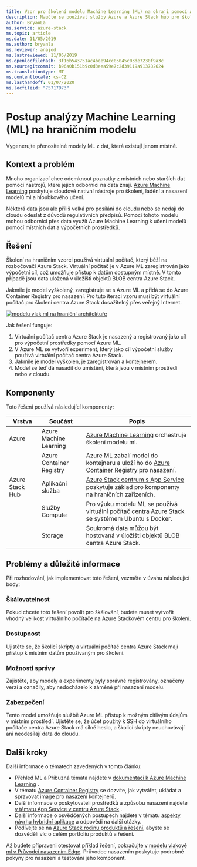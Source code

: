 ```yaml
---
title: Vzor pro školení modelu Machine Learning (ML) na okraji pomocí Azure a centra Azure Stack.
description: Naučte se používat služby Azure a Azure Stack hub pro školení modelů ML na hraničních zařízeních.
author: BryanLa
ms.service: azure-stack
ms.topic: article
ms.date: 11/05/2019
ms.author: bryanla
ms.reviewer: anajod
ms.lastreviewed: 11/05/2019
ms.openlocfilehash: 3f16b543751ac4bee94cc05045c03de7230f9a3c
ms.sourcegitcommit: b96a0b151b9c0d3eea59e7c2d39119a913782624
ms.translationtype: MT
ms.contentlocale: cs-CZ
ms.lasthandoff: 01/07/2020
ms.locfileid: "75717973"
---
```

# <a name="train-machine-learning-ml-model-at-the-edge-pattern"></a>Postup analýzy Machine Learning (ML) na hraničním modelu

Vygenerujte přenositelné modely ML z dat, která existují jenom místně.

## <a name="context-and-problem"></a>Kontext a problém

Mnoho organizací chce odemknout poznatky z místních nebo starších dat pomocí nástrojů, které jejich odborníci na data znají. [Azure Machine Learning](/azure/machine-learning/) poskytuje cloudové nativní nástroje pro školení, ladění a nasazení modelů ml a hloubkového učení.  

Některá data jsou ale příliš velká pro posílání do cloudu nebo se nedají do cloudu odeslat z důvodů regulativních předpisů. Pomocí tohoto modelu mohou odborníci přes data využít Azure Machine Learning k učení modelů pomocí místních dat a výpočetních prostředků. 

## <a name="solution"></a>Řešení

Školení na hraničním vzorci používá virtuální počítač, který běží na rozbočovači Azure Stack. Virtuální počítač je v Azure ML zaregistrován jako výpočetní cíl, což umožňuje přístup k datům dostupným místně. V tomto případě jsou data uložená v úložišti objektů BLOB centra Azure Stack. 

Jakmile je model vyškolený, zaregistruje se s Azure ML a přidá se do Azure Container Registry pro nasazení. Pro tuto iteraci vzoru musí být virtuální počítač pro školení centra Azure Stack dosažitelný přes veřejný Internet. 

[![modelu vlak ml na hraniční architektuře](media/pattern-train-ml-model-at-edge/solution-architecture.png)](media/pattern-train-ml-model-at-edge/solution-architecture.png)

Jak řešení funguje: 

1. Virtuální počítač centra Azure Stack je nasazený a registrovaný jako cíl pro výpočetní prostředky pomocí Azure ML.
2. V Azure ML se vytvoří experiment, který jako cíl výpočetní služby používá virtuální počítač centra Azure Stack.
3. Jakmile je model vyškolen, je zaregistrován a kontejnerem.
4. Model se teď dá nasadit do umístění, která jsou v místním prostředí nebo v cloudu.

## <a name="components"></a>Komponenty

Toto řešení používá následující komponenty:

| Vrstva | Součást | Popis |
|----------|-----------|-------------|
| Azure | Azure Machine Learning | [Azure Machine Learning](/azure/machine-learning/) orchestruje školení modelu ml. |
| | Azure Container Registry | Azure ML zabalí model do kontejneru a uloží ho do [Azure Container Registry](/azure/container-registry/) pro nasazení.|
| Azure Stack Hub | Aplikační služba | [Azure Stack centrum s App Service](/azure-stack/operator/azure-stack-app-service-overview) poskytuje základ pro komponenty na hraničních zařízeních. |
| | Služby Compute | Pro výuku modelu ML se používá virtuální počítač centra Azure Stack se systémem Ubuntu s Docker. |
| | Storage | Soukromá data můžou být hostovaná v úložišti objektů BLOB centra Azure Stack. |

## <a name="issues-and-considerations"></a>Problémy a důležité informace

Při rozhodování, jak implementovat toto řešení, vezměte v úvahu následující body:

### <a name="scalability"></a>Škálovatelnost 

Pokud chcete toto řešení povolit pro škálování, budete muset vytvořit vhodný velikost virtuálního počítače na Azure Stackovém centru pro školení.

### <a name="availability"></a>Dostupnost

Ujistěte se, že školicí skripty a virtuální počítač centra Azure Stack mají přístup k místním datům používaným pro školení.

### <a name="manageability"></a>Možnosti správy

Zajistěte, aby modely a experimenty byly správně registrovány, označeny verzí a označily, aby nedocházelo k záměně při nasazení modelu. 

### <a name="security"></a>Zabezpečení

Tento model umožňuje službě Azure ML přístup k možným citlivým údajům v místním prostředí. Ujistěte se, že účet použitý k SSH do virtuálního počítače centra Azure Stack má silné heslo, a školicí skripty neuchovávají ani neodesílají data do cloudu. 

## <a name="next-steps"></a>Další kroky

Další informace o tématech zavedených v tomto článku:
- Přehled ML a Příbuzná témata najdete v [dokumentaci k Azure Machine Learning](/azure/machine-learning) .
- V tématu [Azure Container Registry](/azure/container-registry/) se dozvíte, jak vytvářet, ukládat a spravovat image pro nasazení kontejnerů.
- Další informace o poskytovateli prostředků a způsobu nasazení najdete [v tématu App Service v centru Azure Stack](/azure-stack/operator/azure-stack-app-service-overview) .
- Další informace o osvědčených postupech najdete v tématu [aspekty návrhu hybridní aplikace](overview-app-design-considerations.md) a odpovědi na další otázky.
- Podívejte se na [Azure Stack rodinu produktů a řešení](/azure-stack), abyste se dozvěděli víc o celém portfoliu produktů a řešení.

Až budete připraveni otestovat příklad řešení, pokračujte v [modelu vlakové ml v Průvodci nasazením Edge](https://aka.ms/edgetrainingdeploy). Průvodce nasazením poskytuje podrobné pokyny pro nasazení a testování jeho komponent.